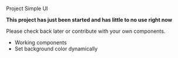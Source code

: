 Project Simple UI

**This project has just been started and has little to no use right now**

Please check back later or contribute with your own components.

- Working components
 - Set background color dynamically